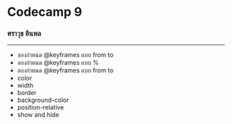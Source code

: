 # Codecamp 9

### ศราวุธ อินพล

---

- ลองกำหนด @keyframes แบบ from to
- ลองกำหนด @keyframes แบบ %
- ลองกำหนด @keyframes แบบ from to
- color
- width
- border
- background-color
- position-relative
- show and hide

